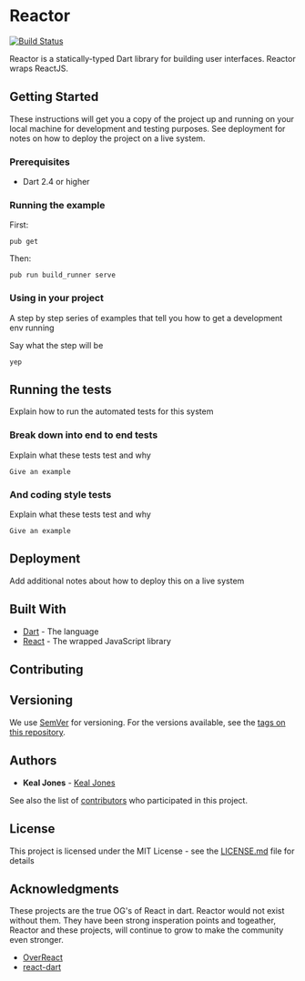 # Reactor

[![Build Status](https://travis-ci.com/KealJones/reactor.svg?branch=master)](https://travis-ci.com/KealJones/reactor)

Reactor is a statically-typed Dart library for building user interfaces. Reactor wraps ReactJS.

## Getting Started

These instructions will get you a copy of the project up and running on your local machine for development and testing purposes. See deployment for notes on how to deploy the project on a live system.

### Prerequisites

* Dart 2.4 or higher

### Running the example

First:
```
pub get
```

Then:
```
pub run build_runner serve
```

### Using in your project

A step by step series of examples that tell you how to get a development env running

Say what the step will be

```
yep
```

## Running the tests

Explain how to run the automated tests for this system

### Break down into end to end tests

Explain what these tests test and why

```
Give an example
```

### And coding style tests

Explain what these tests test and why

```
Give an example
```

## Deployment

Add additional notes about how to deploy this on a live system

## Built With

* [Dart](https://dart.dev/) - The language
* [React](https://reactjs.org/) - The wrapped JavaScript library

## Contributing

<!--Please read [CONTRIBUTING.md](https://gist.github.com/PurpleBooth/b24679402957c63ec426) for details on our code of conduct, and the process for submitting pull requests to us.-->

## Versioning

We use [SemVer](http://semver.org/) for versioning. For the versions available, see the [tags on this repository](https://github.com/kealjones/reactor/tags). 

## Authors

* **Keal Jones** - [Keal Jones](https://github.com/kealjones)

See also the list of [contributors](https://github.com/kealjones/reactor/contributors) who participated in this project.

## License

This project is licensed under the MIT License - see the [LICENSE.md](LICENSE.md) file for details

## Acknowledgments

These projects are the true OG's of React in dart. Reactor would not exist without them. They have been strong insperation points and togeather, Reactor and these projects, will continue to grow to make the community even stronger.

* [OverReact](https://github.com/workiva/over_react)
* [react-dart](https://github.com/cleandart/react-dart)